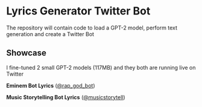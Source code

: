 # Lyrics Generator Twitter Bot
The repository will contain code to load a GPT-2 model, perform text generation and create a Twitter Bot

## Showcase

I fine-tuned 2 small GPT-2 models (117MB) and they both are running live on Twitter

**Eminem Bot Lyrics** ([@rap_god_bot](https://twitter.com/rap_god_bot))

**Music Storytelling Bot Lyrics** ([@musicstorytell](https://twitter.com/musicstorytell))


